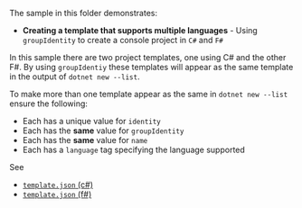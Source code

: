 The sample in this folder demonstrates:

 - **Creating a template that supports multiple languages** - Using `groupIdentity` to create a console project in `C#` and `F#` 

In this sample there are two project templates, one using C# and the other F#.
By using `groupIdentiy` these templates will appear as the same template in the output of `dotnet new --list`.

To make more than one template appear as the same in `dotnet new --list` ensure the following:

 - Each has a unique value for `identity`
 - Each has the **same** value for `groupIdentity`
 - Each has the **same** value for `name`
 - Each has a `language` tag specifying the language supported

See 
 - [`template.json` (c#)](./MyProject.Con.CSharp/.template.config/template.json)
 - [`template.json` (f#)](./MyProject.Con.FSharp/.template.config/template.json)
